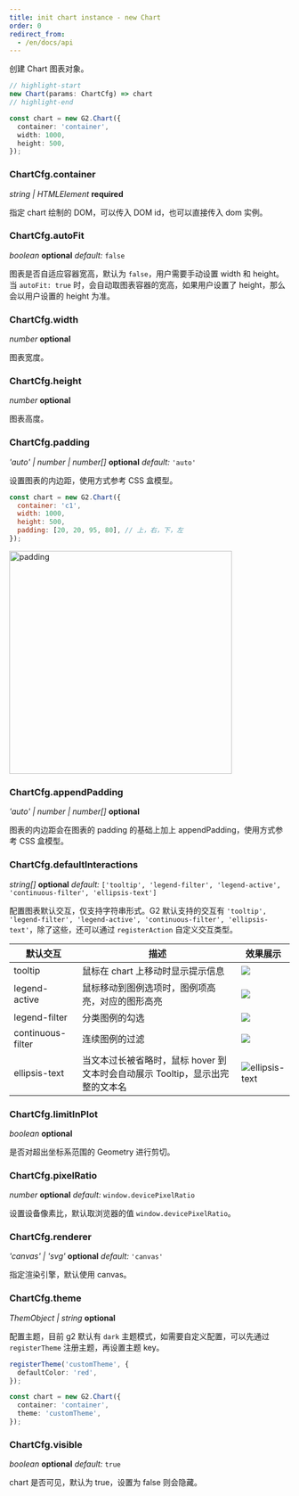 ```yaml
---
title: init chart instance - new Chart
order: 0
redirect_from:
  - /en/docs/api
---
```


创建 Chart 图表对象。

```ts
// highlight-start
new Chart(params: ChartCfg) => chart
// highlight-end

const chart = new G2.Chart({
  container: 'container',
  width: 1000,
  height: 500,
});
```

### ChartCfg.container

<description> _string | HTMLElement_ **required** </description>

指定 chart 绘制的 DOM，可以传入 DOM id，也可以直接传入 dom 实例。

### ChartCfg.autoFit

<description> _boolean_ **optional** _default:_ `false`</description>

图表是否自适应容器宽高，默认为 `false`，用户需要手动设置 width 和 height。当 `autoFit: true` 时，会自动取图表容器的宽高，如果用户设置了 height，那么会以用户设置的 height 为准。

### ChartCfg.width

<description> _number_ **optional** </description>

图表宽度。

### ChartCfg.height

<description>_number_ **optional** </description>

图表高度。

### ChartCfg.padding

<description> _'auto' | number | number[]_ **optional** _default:_ `'auto'`</description>

设置图表的内边距，使用方式参考 CSS 盒模型。

```js
const chart = new G2.Chart({
  container: 'c1',
  width: 1000,
  height: 500,
  padding: [20, 20, 95, 80], // 上，右，下，左
});
```

<img src='https://gw.alipayobjects.com/mdn/rms_2274c3/afts/img/A*pYwiQrdXGJ8AAAAAAAAAAABkARQnAQ' alt='padding' width='400'/>

### ChartCfg.appendPadding

<description> _'auto' | number | number[]_ **optional**</description>

图表的内边距会在图表的 padding 的基础上加上 appendPadding，使用方式参考 CSS 盒模型。

### ChartCfg.defaultInteractions

<description> _string[]_ **optional**
_default:_ `['tooltip', 'legend-filter', 'legend-active', 'continuous-filter', 'ellipsis-text']`</description>

配置图表默认交互，仅支持字符串形式。G2 默认支持的交互有 `'tooltip', 'legend-filter', 'legend-active', 'continuous-filter', 'ellipsis-text'`，除了这些，还可以通过 `registerAction` 自定义交互类型。

| 默认交互          | 描述                                                                          | 效果展示                                                                                                |
| ----------------- | ----------------------------------------------------------------------------- | ------------------------------------------------------------------------------------------------------- |
| tooltip           | 鼠标在 chart 上移动时显示提示信息                                             | <img src="https://gw.alipayobjects.com/mdn/rms_f5c722/afts/img/A*UMsFRZwIDvMAAAAAAAAAAABkARQnAQ">       |
| legend-active     | 鼠标移动到图例选项时，图例项高亮，对应的图形高亮                              | <img src="https://gw.alipayobjects.com/mdn/rms_f5c722/afts/img/A*fjkTR70h9YAAAAAAAAAAAABkARQnAQ">       |
| legend-filter     | 分类图例的勾选                                                                | <img src="https://gw.alipayobjects.com/mdn/rms_f5c722/afts/img/A*qKwJTbpJLyUAAAAAAAAAAABkARQnAQ">       |
| continuous-filter | 连续图例的过滤                                                                | <img src="https://gw.alipayobjects.com/mdn/rms_f5c722/afts/img/A*pe97RKJM_XAAAAAAAAAAAABkARQnAQ">       |
| ellipsis-text     | 当文本过长被省略时，鼠标 hover 到文本时会自动展示 Tooltip，显示出完整的文本名 | ![ellipsis-text](https://gw.alipayobjects.com/mdn/rms_f5c722/afts/img/A*_zCnRJywLkcAAAAAAAAAAAAAARQnAQ) |

### ChartCfg.limitInPlot

<description> _boolean_ **optional** </description>

是否对超出坐标系范围的 Geometry 进行剪切。

<!--
### ChartCfg.localRefresh
<description> _boolean_  **optional**  _default:_ `true`</description>
是否开启局部刷新，默认开启。

局部刷新目前用起来有很多 bug，建议先不暴露。
-->

### ChartCfg.pixelRatio

<description> _number_ **optional** _default:_ `window.devicePixelRatio`</description>

设置设备像素比，默认取浏览器的值 `window.devicePixelRatio`。

### ChartCfg.renderer

<description> _'canvas' | 'svg'_ **optional** _default:_ `'canvas'`</description>

指定渲染引擎，默认使用 canvas。

### ChartCfg.theme

<description> _ThemObject | string_ **optional**</description>

<!-- TODO 写更详细的 theme 配置项 -->

配置主题，目前 g2 默认有 `dark` 主题模式，如需要自定义配置，可以先通过 `registerTheme` 注册主题，再设置主题 key。

```ts
registerTheme('customTheme', {
  defaultColor: 'red',
});

const chart = new G2.Chart({
  container: 'container',
  theme: 'customTheme',
});
```

### ChartCfg.visible

<description> _boolean_ **optional** _default:_ `true`</description>

chart 是否可见，默认为 true，设置为 false 则会隐藏。
